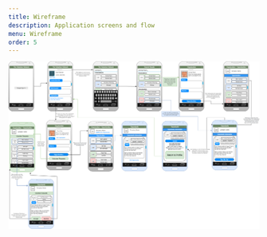 ```yaml
---
title: Wireframe
description: Application screens and flow
menu: Wireframe
order: 5
---
```


[![Wireframe diagram](image/tvnwireframe.png)](pdf/tvnwireframe.pdf)